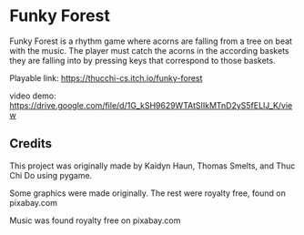 # Funky Forest
Funky Forest is a rhythm game where acorns are falling from a tree on beat with the music. The player must catch the acorns in the according baskets they are falling into by pressing keys that correspond to those baskets.

Playable link: https://thucchi-cs.itch.io/funky-forest

video demo: https://drive.google.com/file/d/1G_kSH9629WTAtSIIkMTnD2yS5fELlJ_K/view

## Credits
This project was originally made by Kaidyn Haun, Thomas Smelts, and Thuc Chi Do using pygame.

Some graphics were made originally. The rest were royalty free, found on pixabay.com

Music was found royalty free on pixabay.com
